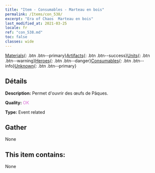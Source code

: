 ```yaml
---
title: "Item - Consumables - Marteau en bois"
permalink: /Items/con_538/
excerpt: "Era of Chaos  Marteau en bois"
last_modified_at: 2021-03-25
locale: fr
ref: "con_538.md"
toc: false
classes: wide
---
```

 [Materials](/fr/Items/){: .btn .btn--primary}[Artifacts](/fr/Items/Artifacts/){: .btn .btn--success}[Units](/fr/Items/Units/){: .btn .btn--warning}[Heroes](/fr/Items/Heroes/){: .btn .btn--danger}[Consumables](/fr/Items/Consumables/){: .btn .btn--info}[Unknown](/fr/Items/Unknown/){: .btn .btn--primary}

## Détails
 **Description:** Permet d'ouvrir des œufs de Pâques.

 **Quality:** <span style="color: #DA70D6">OK</span>

 **Type:** Event related

## Gather

  None

## This item contains:

  None

